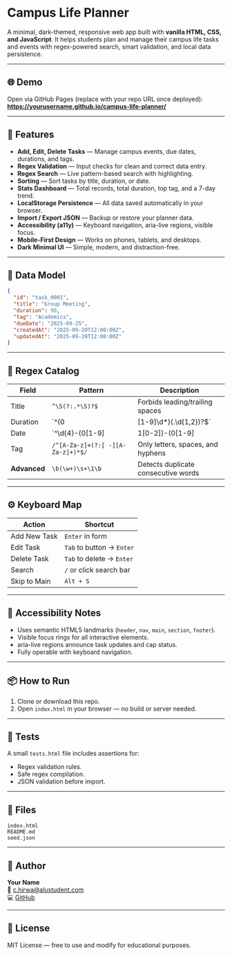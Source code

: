 # Campus Life Planner

A minimal, dark-themed, responsive web app built with **vanilla HTML, CSS, and JavaScript**. It helps students plan and manage their campus life tasks and events with regex-powered search, smart validation, and local data persistence.

---

## 🌐 Demo
Open via GitHub Pages (replace with your repo URL once deployed):  
**https://yourusername.github.io/campus-life-planner/**

---

## 🧩 Features
- **Add, Edit, Delete Tasks** — Manage campus events, due dates, durations, and tags.
- **Regex Validation** — Input checks for clean and correct data entry.
- **Regex Search** — Live pattern-based search with highlighting.
- **Sorting** — Sort tasks by title, duration, or date.
- **Stats Dashboard** — Total records, total duration, top tag, and a 7-day trend.
- **LocalStorage Persistence** — All data saved automatically in your browser.
- **Import / Export JSON** — Backup or restore your planner data.
- **Accessibility (a11y)** — Keyboard navigation, aria-live regions, visible focus.
- **Mobile-First Design** — Works on phones, tablets, and desktops.
- **Dark Minimal UI** — Simple, modern, and distraction-free.

---

## 🧮 Data Model
```json
{
  "id": "task_0001",
  "title": "Group Meeting",
  "duration": 90,
  "tag": "Academics",
  "dueDate": "2025-09-25",
  "createdAt": "2025-09-20T12:00:00Z",
  "updatedAt": "2025-09-20T12:00:00Z"
}
```

---

## 🔎 Regex Catalog
| Field | Pattern | Description |
|-------|----------|--------------|
| Title | `^\S(?:.*\S)?$` | Forbids leading/trailing spaces |
| Duration | `^(0|[1-9]\d*)(\.\d{1,2})?$` | Allows integers or decimals (e.g., 1.5 hrs) |
| Date | `^\d{4}-(0[1-9]|1[0-2])-(0[1-9]|[12]\d|3[01])$` | YYYY-MM-DD format |
| Tag | `/^[A-Za-z]+(?:[ -][A-Za-z]+)*$/` | Only letters, spaces, and hyphens |
| **Advanced** | `\b(\w+)\s+\1\b` | Detects duplicate consecutive words |

---

## ⚙️ Keyboard Map
| Action | Shortcut |
|--------|-----------|
| Add New Task | `Enter` in form |
| Edit Task | `Tab` to button → `Enter` |
| Delete Task | `Tab` to delete → `Enter` |
| Search | `/` or click search bar |
| Skip to Main | `Alt + S` |

---

## 🧠 Accessibility Notes
- Uses semantic HTML5 landmarks (`header`, `nav`, `main`, `section`, `footer`).
- Visible focus rings for all interactive elements.
- aria-live regions announce task updates and cap status.
- Fully operable with keyboard navigation.

---

## 📦 How to Run
1. Clone or download this repo.
2. Open `index.html` in your browser — no build or server needed.

---

## 🧪 Tests
A small `tests.html` file includes assertions for:
- Regex validation rules.
- Safe regex compilation.
- JSON validation before import.

---

## 📁 Files
```
index.html
README.md
seed.json
```

---

## 🪪 Author
**Your Name**  
📧 c.hirwa@alustudent.com  
💻 [GitHub](https://github.com/c-hirwa)

---

## 🧾 License
MIT License — free to use and modify for educational purposes.
